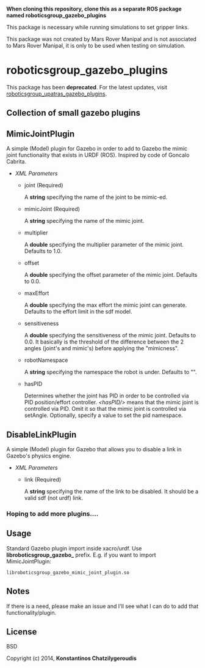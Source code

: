 **When cloning this repository, clone this as a separate ROS package named roboticsgroup_gazebo_plugins**

This package is necessary while running simulations to set gripper links.

This package was not created by Mars Rover Manipal and is not associated to Mars Rover Manipal, it is only to be used when testing on simulation.

roboticsgroup_gazebo_plugins
================

This package has been **deprecated**. For the latest updates, visit [roboticsgroup_upatras_gazebo_plugins](https://github.com/roboticsgroup/roboticsgroup_upatras_gazebo_plugins).

Collection of small gazebo plugins
----------------------------------

MimicJointPlugin
----------------

A simple (Model) plugin for Gazebo in order to add to Gazebo the mimic joint functionality that exists in URDF (ROS). Inspired by code of Goncalo Cabrita.

  - *XML Parameters*

    - joint (Required)

      A **string** specifying the name of the joint to be mimic-ed.

    - mimicJoint (Required)

      A **string** specifying the name of the mimic joint.

    - multiplier

      A **double** specifying the multiplier parameter of the mimic joint. Defaults to 1.0.

    - offset

      A **double** specifying the offset parameter of the mimic joint. Defaults to 0.0.

    - maxEffort

      A **double** specifying the max effort the mimic joint can generate. Defaults to the effort limit in the sdf model.

    - sensitiveness

      A **double** specifying the sensitiveness of the mimic joint. Defaults to 0.0. It basically is the threshold of the difference between the 2 angles (joint's and mimic's) before applying the "mimicness".

    - robotNamespace

      A **string** specifying the namespace the robot is under. Defaults to "".

    - hasPID

      Determines whether the joint has PID in order to be controlled via PID position/effort controller. *\<hasPID/\>* means that the mimic joint is controlled via PID. Omit it so that the mimic joint is controlled via setAngle. Optionally, specify a value to set the pid namespace.

DisableLinkPlugin
-----------------

A simple (Model) plugin for Gazebo that allows you to disable a link in Gazebo's physics engine.

  - *XML Parameters*

    - link (Required)

      A **string** specifying the name of the link to be disabled. It should be a valid sdf (not urdf) link.

### Hoping to add more plugins....

Usage
------

Standard Gazebo plugin import inside xacro/urdf. Use **libroboticsgroup_gazebo_** prefix. E.g. if you want to import MimicJointPlugin:

```
libroboticsgroup_gazebo_mimic_joint_plugin.so
```

Notes
------

If there is a need, please make an issue and I'll see what I can do to add that functionality/plugin.

License
----

BSD


Copyright (c) 2014, **Konstantinos Chatzilygeroudis**
